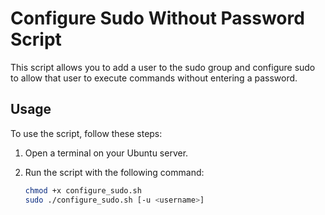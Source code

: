 # Configure Sudo Without Password Script

This script allows you to add a user to the sudo group and configure sudo to allow that user to execute commands without entering a password.

## Usage

To use the script, follow these steps:

1. Open a terminal on your Ubuntu server.

2. Run the script with the following command:

   ```bash
   chmod +x configure_sudo.sh
   sudo ./configure_sudo.sh [-u <username>]
   ```
